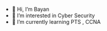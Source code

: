 - 👋 Hi, I’m Bayan
- 👀 I’m interested in Cyber Security 
- 🌱 I’m currently learning PTS , CCNA


<!---
imbayan/imbayan is a ✨ special ✨ repository because its `README.md` (this file) appears on your GitHub profile.
You can click the Preview link to take a look at your changes.
--->
